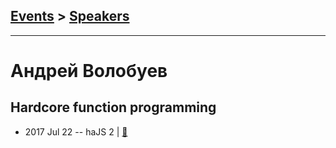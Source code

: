 ## [Events](../README.md) > [Speakers](../speakers.md)
---

# Андрей Волобуев

## Hardcore function programming
- 2017 Jul 22 -- haJS 2  | [:notebook:](https://vk.com/doc90577478_448007007)  
